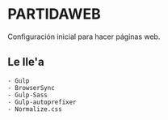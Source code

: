 # PARTIDAWEB

Configuración inicial para hacer páginas web. 


## Le lle'a

    - Gulp
    - BrowserSync
    - Gulp-Sass
    - Gulp-autoprefixer
    - Normalize.css
